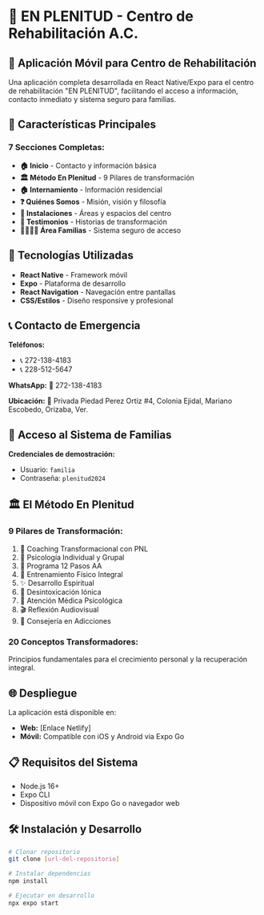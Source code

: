 # 🏥 EN PLENITUD - Centro de Rehabilitación A.C.

## 📱 Aplicación Móvil para Centro de Rehabilitación

Una aplicación completa desarrollada en React Native/Expo para el centro de rehabilitación "EN PLENITUD", facilitando el acceso a información, contacto inmediato y sistema seguro para familias.

## 🎯 Características Principales

### 7 Secciones Completas:
- **🏠 Inicio** - Contacto y información básica
- **🏛️ Método En Plenitud** - 9 Pilares de transformación
- **🏠 Internamiento** - Información residencial
- **❓ Quiénes Somos** - Misión, visión y filosofía
- **🏢 Instalaciones** - Áreas y espacios del centro
- **💫 Testimonios** - Historias de transformación
- **👨‍👩‍👧‍👦 Área Familias** - Sistema seguro de acceso

## 🚀 Tecnologías Utilizadas

- **React Native** - Framework móvil
- **Expo** - Plataforma de desarrollo
- **React Navigation** - Navegación entre pantallas
- **CSS/Estilos** - Diseño responsive y profesional

## 📞 Contacto de Emergencia

**Teléfonos:**
- 📞 272-138-4183
- 📞 228-512-5647

**WhatsApp:** 💬 272-138-4183

**Ubicación:** 📍 Privada Piedad Perez Ortiz #4, Colonia Ejidal, Mariano Escobedo, Orizaba, Ver.

## 🔐 Acceso al Sistema de Familias

**Credenciales de demostración:**
- Usuario: `familia`
- Contraseña: `plenitud2024`

## 🏛️ El Método En Plenitud

### 9 Pilares de Transformación:
1. 🧠 Coaching Transformacional con PNL
2. 👥 Psicología Individual y Grupal
3. 🔄 Programa 12 Pasos AA
4. 💪 Entrenamiento Físico Integral
5. ✨ Desarrollo Espiritual
6. 🌊 Desintoxicación Iónica
7. 🏥 Atención Médica Psicológica
8. 🎬 Reflexión Audiovisual
9. 🤝 Consejería en Adicciones

### 20 Conceptos Transformadores:
Principios fundamentales para el crecimiento personal y la recuperación integral.

## 🌐 Despliegue

La aplicación está disponible en:
- **Web:** [Enlace Netlify]
- **Móvil:** Compatible con iOS y Android via Expo Go

## 📋 Requisitos del Sistema

- Node.js 16+
- Expo CLI
- Dispositivo móvil con Expo Go o navegador web

## 🛠️ Instalación y Desarrollo

```bash
# Clonar repositorio
git clone [url-del-repositorio]

# Instalar dependencias
npm install

# Ejecutar en desarrollo
npx expo start